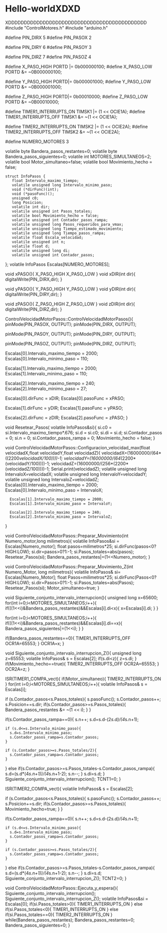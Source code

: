 # Hello-worldXDXD
XDDDDDDDDDDDDDDDDDDDDDDDDDDDDDDDDDDDDDDDDDDDD
#include "ControlMotores.h"
#include "arduino.h"

#define PIN_DIRX   5
#define PIN_PASOX  2

#define PIN_DIRY   6
#define PIN_PASOY  3

#define PIN_DIRZ   7
#define PIN_PASOZ  4

#define X_PASO_HIGH   PORTD |= 0b000000100;
#define X_PASO_LOW    PORTD &= ~0B000000100;

#define Y_PASO_HIGH   PORTD|= 0b000001000;
#define Y_PASO_LOW    PORTD &= ~0B000001000;

#define Z_PASO_HIGH   PORTD|= 0b00010000;
#define Z_PASO_LOW    PORTD &= ~0B00010000;

#define TIMER1_INTERRUPTS_ON    TIMSK1 |=  (1 << OCIE1A);
#define TIMER1_INTERRUPTS_OFF   TIMSK1 &= ~(1 << OCIE1A);

#define TIMER2_INTERRUPTS_ON    TIMSK2 |=  (1 << OCIE2A);
#define TIMER2_INTERRUPTS_OFF    TIMSK2 &= ~(1 << OCIE2A);

#define NUMERO_MOTORES  3

volatile byte Bandera_pasos_restantes=0;
volatile byte Bandera_pasos_siguientes=0;
volatile int MOTORES_SIMULTANEOS=2;
volatile bool Motor_simultaneo=false;
volatile bool Movimiento_hecho = false;

    struct InfoPasos {
       float Intervalo_maximo_tiempo;
       volatile unsigned long Intervalo_minimo_paso;
       void (*dirFunc)(int);
       void (*pasoFunc)();
       unsigned c0;
       long Posicion;
       volatile int dir;
       volatile unsigned int Pasos_totales;
       volatile bool Movimiento_hecho = false;
       volatile unsigned int Contador_pasos_rampa;
       volatile unsigned long Pasos_requeridos_para_vmax;
       volatile unsigned long Tiempo_estimado_movimiento;
       volatile unsigned long Tiempo_pasos_rampa;
       volatile float Escala_velocidad;
       volatile unsigned int n;
       volatile float d;
       volatile unsigned long di;
       volatile unsigned int Contador_pasos;

   };
   volatile InfoPasos Escalas[NUMERO_MOTORES];


void xPASO(){
  X_PASO_HIGH
  X_PASO_LOW
}
void xDIR(int dir){
  digitalWrite(PIN_DIRX,dir);
}

void yPASO(){
  Y_PASO_HIGH
  Y_PASO_LOW
}
void yDIR(int dir){
  digitalWrite(PIN_DIRY,dir);
}

void zPASO(){
  Z_PASO_HIGH
  Z_PASO_LOW
}
void zDIR(int dir){
  digitalWrite(PIN_DIRZ,dir);
} 

  ControlVelocidadMotorPasos::ControlVelocidadMotorPasos(){
  pinMode(PIN_PASOX, OUTPUT);
  pinMode(PIN_DIRX, OUTPUT);

  pinMode(PIN_PASOY, OUTPUT);
  pinMode(PIN_DIRY, OUTPUT); 

  pinMode(PIN_PASOZ, OUTPUT);
  pinMode(PIN_DIRZ, OUTPUT);
  
  Escalas[0].Intervalo_maximo_tiempo = 2000;
  Escalas[0].Intervalo_minimo_paso = 110;

  Escalas[1].Intervalo_maximo_tiempo = 2000;
  Escalas[1].Intervalo_minimo_paso = 110;

  Escalas[2].Intervalo_maximo_tiempo = 240;
  Escalas[2].Intervalo_minimo_paso = 27;
 
  Escalas[0].dirFunc = xDIR;
  Escalas[0].pasoFunc = xPASO;


  Escalas[1].dirFunc = yDIR;
  Escalas[1].pasoFunc = yPASO;


  Escalas[2].dirFunc = zDIR;
  Escalas[2].pasoFunc = zPASO;
  }

void Resetear_Pasos(  volatile InfoPasos&si){
  si.c0 = si.Intervalo_maximo_tiempo*.676;
  si.d = si.c0;
  si.di = si.d;
  si.Contador_pasos = 0;
  si.n = 0;
  si.Contador_pasos_rampa = 0;
  Movimiento_hecho = false;
}

void ControlVelocidadMotorPasos::Configuracion_velocidad_max(float velocidadX,float velocidadY,float velocidadZ){
      velocidadX=(16000000/(64*((2200*velocidadX/100))))-1;
      velocidadY=(16000000/(64*(2200*(velocidadY/100))))-1;
      velocidadZ=(16000000/(256*(2200*(velocidadZ/100))))-1;
      Serial.print(velocidadZ);
      volatile unsigned long IntervaloX=velocidadX;
      volatile unsigned long IntervaloY=velocidadY;
      volatile unsigned long IntervaloZ=velocidadZ;
      Escalas[0].Intervalo_maximo_tiempo = 2000;
      Escalas[0].Intervalo_minimo_paso = IntervaloX;

      Escalas[1].Intervalo_maximo_tiempo = 2000;
      Escalas[1].Intervalo_minimo_paso = IntervaloY;

      Escalas[2].Intervalo_maximo_tiempo = 240;
      Escalas[2].Intervalo_minimo_paso = IntervaloZ;
   }


void ControlVelocidadMotorPasos::Preparar_Movimiento(int Numero_motor,long milimetros){
  volatile InfoPasos&si = Escalas[Numero_motor];
  float pasos=milimetros*25;
  si.dirFunc(pasos<0?HIGH:LOW);
  si.dir=pasos>0?1:-1;
  si.Pasos_totales=abs(pasos);
  Resetear_Pasos(si);
  Bandera_pasos_restantes|=(1<<Numero_motor);
  }

void ControlVelocidadMotorPasos::Preparar_Movimiento_Z(int Numero_Motor, long milimetros){
  volatile InfoPasos& si= Escalas[Numero_Motor];
  float Pasos=milimetros*25;
  si.dirFunc(Pasos<0?HIGH:LOW);
  si.dir=Pasos>0?1:-1;
  si.Pasos_totales=abs(Pasos);
  Resetear_Pasos(si);
  Motor_simultaneo=true;
  }


void Siguiente_conjunto_intervalo_interrupcion(){
  unsigned long x=65600;
  for(int i=0;i<MOTORES_SIMULTANEOS;i++){
    if(((1<<i)&Bandera_pasos_restantes)&&Escalas[i].di<x){
      x=Escalas[i].di;
    }
  }
  
  for(int i=0;i<MOTORES_SIMULTANEOS;i++){
    if(((1<<i)&Bandera_pasos_restantes)&&Escalas[i].di==x){
    Bandera_pasos_siguientes|=(1<<i);
    }
  }

  if(Bandera_pasos_restantes==0){
    TIMER1_INTERRUPTS_OFF
    OCR1A=65553;
  }
  OCR1A=x;
}

void Siguiente_conjunto_intervalo_interrupcion_Z(){
  unsigned long z=65553;
  volatile InfoPasos& s = Escalas[2];
      if(s.di<z){
      z=s.di;
    }
  if(Movimiento_hecho==true){
    TIMER2_INTERRUPTS_OFF
    OCR2A=65553;
  }
 OCR2A=z;
}



ISR(TIMER1_COMPA_vect){
  if(Motor_simultaneo){
    TIMER2_INTERRUPTS_ON
  }
  for(int i=0;i<MOTORES_SIMULTANEOS;i++){
volatile InfoPasos& s = Escalas[i];

  if (s.Contador_pasos<s.Pasos_totales){
    s.pasoFunc();
    s.Contador_pasos++;
    s.Posicion+=s.dir;
    if(s.Contador_pasos>=s.Pasos_totales){
      Bandera_pasos_restantes &=  ~(1 << i);
    }
  }

  if(s.Contador_pasos_rampa==0){
    s.n++;
    s.d=s.d-(2*s.d)/(4*s.n+1);

    if (s.d<=s.Intervalo_minimo_paso){
      s.d=s.Intervalo_minimo_paso;
      s.Contador_pasos_rampa=s.Contador_pasos;
    }

    if (s.Contador_pasos>=s.Pasos_totales/2){
      s.Contador_pasos_rampa=s.Contador_pasos;
    }
  }
  else if(s.Contador_pasos>=s.Pasos_totales-s.Contador_pasos_rampa){
    s.d=(s.d*(4*s.n+1))/(4*s.n+1-2);
    s.n--;
  }
  s.di=s.d;
}
Siguiente_conjunto_intervalo_interrupcion();
TCNT1=0;
}

ISR(TIMER2_COMPA_vect){
volatile InfoPasos& s = Escalas[2];

  if (s.Contador_pasos<s.Pasos_totales){
    s.pasoFunc();
    s.Contador_pasos++;
    s.Posicion+=s.dir;
    if(s.Contador_pasos>=s.Pasos_totales){
      Movimiento_hecho=true;
    }
  }

  if(s.Contador_pasos_rampa==0){
    s.n++;
    s.d=s.d-(2*s.d)/(4*s.n+1);

    if (s.d<=s.Intervalo_minimo_paso){
      s.d=s.Intervalo_minimo_paso;
      s.Contador_pasos_rampa=s.Contador_pasos;
    }

    if (s.Contador_pasos>=s.Pasos_totales/2){
      s.Contador_pasos_rampa=s.Contador_pasos;
    }
  }
  else if(s.Contador_pasos>=s.Pasos_totales-s.Contador_pasos_rampa){
    s.d=(s.d*(4*s.n+1))/(4*s.n+1-2);
    s.n--;
  }
  s.di=s.d;
Siguiente_conjunto_intervalo_interrupcion_Z();
TCNT2=0;
}

void ControlVelocidadMotorPasos::Ejecuta_y_espera(){
  Siguiente_conjunto_intervalo_interrupcion();
  Siguiente_conjunto_intervalo_interrupcion_Z();
  volatile InfoPasos&si = Escalas[0];
  if(si.Pasos_totales>0){
  TIMER1_INTERRUPTS_ON
  }
  else if(si.Pasos_totales<0){
    TIMER1_INTERRUPTS_ON
  }
  else if(si.Pasos_totales==0){
    TIMER2_INTERRUPTS_ON
  }
  while(Bandera_pasos_restantes);
  Bandera_pasos_restantes=0;
  Bandera_pasos_siguientes=0;
}
